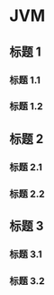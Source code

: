 <!-- /docs/java/jvm/wsl.md（简述jvm知识点） -->
# JVM

## 标题 1

### 标题 1.1

### 标题 1.2

## 标题 2

### 标题 2.1

### 标题 2.2

## 标题 3 <!-- {docsify-ignore} -->

### 标题 3.1

### 标题 3.2